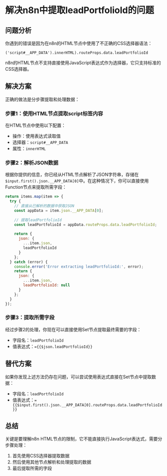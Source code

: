 # 解决n8n中提取leadPortfolioId的问题

## 问题分析

你遇到的错误是因为在n8n的HTML节点中使用了不正确的CSS选择器语法：
```
('script#__APP_DATA').innerHTML).routeProps.data.leadPortfolioId
```

n8n的HTML节点不支持直接使用JavaScript表达式作为选择器，它只支持标准的CSS选择器。

## 解决方案

正确的做法是分步骤提取和处理数据：

### 步骤1：使用HTML节点提取script标签内容

在HTML节点中使用以下配置：
- 操作：使用表达式读取值
- 选择器：`script#__APP_DATA`
- 属性：`innerHTML`

### 步骤2：解析JSON数据

根据你提供的信息，你已经从HTML节点解析了JSON字符串，存储在`$input.first().json.__APP_DATA[0]`中。在这种情况下，你可以直接使用Function节点来提取所需字段：

```javascript
return items.map(item => {
  try {
    // 直接从已解析的数据中获取JSON
    const appData = item.json.__APP_DATA[0];
    
    // 提取leadPortfolioId
    const leadPortfolioId = appData.routeProps.data.leadPortfolioId;
    
    return {
      json: {
        ...item.json,
        leadPortfolioId
      }
    };
  } catch (error) {
    console.error('Error extracting leadPortfolioId:', error);
    return {
      json: {
        ...item.json,
        leadPortfolioId: null
      }
    };
  }
});
```

### 步骤3：提取所需字段

经过步骤2的处理，你现在可以直接使用Set节点提取最终需要的字段：
- 字段名：`leadPortfolioId`
- 值表达式：`={{$json.leadPortfolioId}}`

## 替代方案

如果你发现上述方法仍存在问题，可以尝试使用表达式直接在Set节点中提取数据：

- 字段名：`leadPortfolioId`
- 值表达式：`={{$input.first().json.__APP_DATA[0].routeProps.data.leadPortfolioId}}`

## 总结

关键是要理解n8n HTML节点的限制，它不能直接执行JavaScript表达式，需要分步骤处理：
1. 首先使用CSS选择器提取数据
2. 然后使用其他节点解析和处理提取的数据
3. 最后提取所需的字段